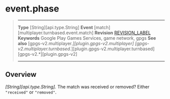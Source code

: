 # event.phase

> --------------------- ------------------------------------------------------------------------------------------
> __Type__              [String][api.type.String]
> __Event__             [match][multiplayer.turnbased.event.match]
> __Revision__          [REVISION_LABEL](REVISION_URL)
> __Keywords__          Google Play Games Services, game network, gpgs
> __See also__          [gpgs-v2.multiplayer.*][plugin.gpgs-v2.multiplayer]
>                       [gpgs-v2.multiplayer.turnbased.*][plugin.gpgs-v2.multiplayer.turnbased]
>                       [gpgs-v2.*][plugin.gpgs-v2]
> --------------------- ------------------------------------------------------------------------------------------

## Overview

_[String][api.type.String]._ The match was received or removed? Either `"received"` or `"removed"`.